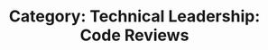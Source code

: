 ---
layout: category
title: 'Category: Technical Leadership: Code Reviews'
tag: technical_leadership,code_reviews
---